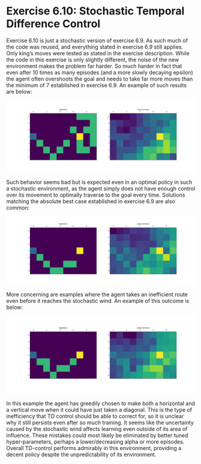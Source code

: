 # Exercise 6.10: Stochastic Temporal Difference Control

Exercise 6.10 is just a stochastic version of exercise 6.9. As such much of the code was reused, and everything stated in exercise 6.9 still applies. Only king’s moves were tested as stated in the exercise description. While the code in this exercise is only slightly different, the noise of the new environment makes the problem far harder. So much harder in fact that even after 10 times as many episodes (and a more slowly decaying epsilon) the agent often overshoots the goal and needs to take far more moves than the minimum of 7 established in exercise 6.9. An example of such results are below:

![Overshoot Run](overshoot.png)

Such behavior seems bad but is expected even in an optimal policy in such a stochastic environment, as the agent simply does not have enough control over its movement to optimally traverse to the goal every time. Solutions matching the absolute best case established in exercise 6.9 are also common:

![Optimal Run](optimal.png)

More concerning are examples where the agent takes an inefficient route even before it reaches the stochastic wind. An example of this outcome is below:

![Subpotimal Action](suboptimal.png)

In this example the agent has greedily chosen to make both a horizontal and a vertical move when it could have just taken a diagonal. This is the type of inefficiency that TD control should be able to correct for, so it is unclear why it still persists even after so much training. It seems like the uncertainty caused by the stochastic wind affects learning even outside of its area of influence. These mistakes could most likely be eliminated by better tuned hyper-parameters, perhaps a lower/decreasing alpha or more episodes. Overall TD-control performs admirably in this environment, providing a decent policy despite the unpredictability of its environment.
